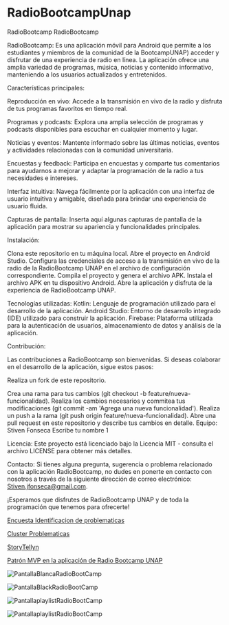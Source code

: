 # RadioBootcampUnap
RadioBootcamp
RadioBootcamp

RadioBootcamp: Es una aplicación móvil para Android que permite a los estudiantes y miembros de la comunidad de la BootcampUNAP) acceder y disfrutar de una experiencia de radio en línea. La aplicación ofrece una amplia variedad de programas, música, noticias y contenido informativo, manteniendo a los usuarios actualizados y entretenidos.

Características principales:

Reproducción en vivo: Accede a la transmisión en vivo de la radio y disfruta de tus programas favoritos en tiempo real.

Programas y podcasts: Explora una amplia selección de programas y podcasts disponibles para escuchar en cualquier momento y lugar.

Noticias y eventos: Mantente informado sobre las últimas noticias, eventos y actividades relacionadas con la comunidad universitaria.

Encuestas y feedback: Participa en encuestas y comparte tus comentarios para ayudarnos a mejorar y adaptar la programación de la radio a tus necesidades e intereses.


Interfaz intuitiva: Navega fácilmente por la aplicación con una interfaz de usuario intuitiva y amigable, diseñada para brindar una experiencia de usuario fluida.

Capturas de pantalla:
Inserta aquí algunas capturas de pantalla de la aplicación para mostrar su apariencia y funcionalidades principales.

Instalación:

Clona este repositorio en tu máquina local.
Abre el proyecto en Android Studio.
Configura las credenciales de acceso a la transmisión en vivo de la radio de la RadioBootcamp UNAP en el archivo de configuración correspondiente.
Compila el proyecto y genera el archivo APK.
Instala el archivo APK en tu dispositivo Android.
Abre la aplicación y disfruta de la experiencia de RadioBootcamp UNAP.


Tecnologías utilizadas:
Kotlin: Lenguaje de programación utilizado para el desarrollo de la aplicación.
Android Studio: Entorno de desarrollo integrado (IDE) utilizado para construir la aplicación.
Firebase: Plataforma utilizada para la autenticación de usuarios, almacenamiento de datos y análisis de la aplicación.

Contribución:

Las contribuciones a RadioBootcamp son bienvenidas. Si deseas colaborar en el desarrollo de la aplicación, sigue estos pasos:

Realiza un fork de este repositorio.

Crea una rama para tus cambios (git checkout -b feature/nueva-funcionalidad).
Realiza los cambios necesarios y commitea tus modificaciones (git commit -am 'Agrega una nueva funcionalidad').
Realiza un push a la rama (git push origin feature/nueva-funcionalidad).
Abre una pull request en este repositorio y describe tus cambios en detalle.
Equipo:
Stiven Fonseca
Escribe tu nombre 1

Licencia:
Este proyecto está licenciado bajo la Licencia MIT - consulta el archivo LICENSE para obtener más detalles.

Contacto:
Si tienes alguna pregunta, sugerencia o problema relacionado con la aplicación RadioBootcamp, no dudes en ponerte en contacto con nosotros a través de la siguiente dirección de correo electrónico: Stiven.jfonseca@gmail.com.

¡Esperamos que disfrutes de RadioBootcamp UNAP y de toda la programación que tenemos para ofrecerte!

[Encuesta Identificacion de problematicas](https://bit.ly/42VggXw)

[Cluster Problematicas](https://bit.ly/3Oy4ZYR)

[StoryTellyn](https://bit.ly/43gp5KX)

[Patrón MVP en la aplicación de Radio Bootcamp UNAP](https://bit.ly/43aItsY)

![PantallaBlancaRadioBootCamp](https://drive.google.com/file/d/1rFdOdmRkE2sVpyJ_Y72V2bNRWwEkutfG/view?usp=sharing)

![PantallaBlackRadioBootCamp](https://drive.google.com/file/d/1ve4HyS62Gn586dH8LFftbXMe2NEoDHcA/view?usp=share_link)

![PantallaplaylistRadioBootCamp](https://drive.google.com/file/d/1LhYVrLRgR2pVbJ6b11Ty9ChsjIb7Yuy9/view?usp=share_link)

![PantallaplaylistRadioBootCamp](https://drive.google.com/file/d/1OCDj79Zu3BXN_3spNPcBs_gBuDxwvj0l/view?usp=share_link)

